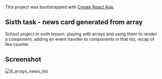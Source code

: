 This project was bootstrapped with [Create React App](https://github.com/facebook/create-react-app).

## Sixth task - news card generated from array

School project in sixth lesson: playing with arrays and using them to render a component, adding an event handler to components in that list, recap of like counter.

## Screenshot

![6_arrays_news_list](./public/6-screenshot.png?raw=true)